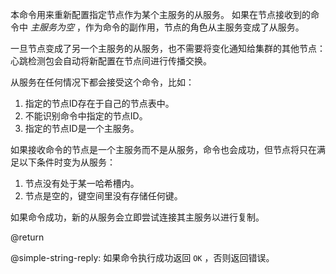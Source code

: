 本命令用来重新配置指定节点作为某个主服务的从服务。
如果在节点接收到的命令中 *主服务为空* ，作为命令的副作用，节点的角色从主服务变成了从服务。

一旦节点变成了另一个主服务的从服务，也不需要将变化通知给集群的其他节点：心跳检测包会自动将新配置在节点间进行传播交换。

从服务在任何情况下都会接受这个命令，比如：

1. 指定的节点ID存在于自己的节点表中。
2. 不能识别命令中指定的节点ID。
3. 指定的节点ID是一个主服务。

如果接收命令的节点是一个主服务而不是从服务，命令也会成功，但节点将只在满足以下条件时变为从服务：

1. 节点没有处于某一哈希槽内。
2. 节点是空的，键空间里没有存储任何键。

如果命令成功，新的从服务会立即尝试连接其主服务以进行复制。

@return

@simple-string-reply: 如果命令执行成功返回 `OK` ，否则返回错误。
